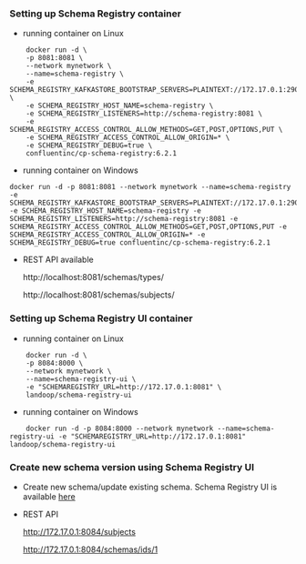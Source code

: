 
### Setting up Schema Registry container

* running container on Linux

```shell 
    docker run -d \
    -p 8081:8081 \
    --network mynetwork \
    --name=schema-registry \
    -e SCHEMA_REGISTRY_KAFKASTORE_BOOTSTRAP_SERVERS=PLAINTEXT://172.17.0.1:29092 \
    -e SCHEMA_REGISTRY_HOST_NAME=schema-registry \
    -e SCHEMA_REGISTRY_LISTENERS=http://schema-registry:8081 \
    -e SCHEMA_REGISTRY_ACCESS_CONTROL_ALLOW_METHODS=GET,POST,OPTIONS,PUT \
    -e SCHEMA_REGISTRY_ACCESS_CONTROL_ALLOW_ORIGIN=* \
    -e SCHEMA_REGISTRY_DEBUG=true \
    confluentinc/cp-schema-registry:6.2.1
```


* running container on Windows

```shell 
docker run -d -p 8081:8081 --network mynetwork --name=schema-registry -e SCHEMA_REGISTRY_KAFKASTORE_BOOTSTRAP_SERVERS=PLAINTEXT://172.17.0.1:29092 -e SCHEMA_REGISTRY_HOST_NAME=schema-registry -e SCHEMA_REGISTRY_LISTENERS=http://schema-registry:8081 -e SCHEMA_REGISTRY_ACCESS_CONTROL_ALLOW_METHODS=GET,POST,OPTIONS,PUT -e SCHEMA_REGISTRY_ACCESS_CONTROL_ALLOW_ORIGIN=* -e SCHEMA_REGISTRY_DEBUG=true confluentinc/cp-schema-registry:6.2.1
```

* REST API available

    http://localhost:8081/schemas/types/

    http://localhost:8081/schemas/subjects/


### Setting up Schema Registry UI container

* running container on Linux

```shell 
    docker run -d \
    -p 8084:8000 \
    --network mynetwork \
    --name=schema-registry-ui \
    -e "SCHEMAREGISTRY_URL=http://172.17.0.1:8081" \
    landoop/schema-registry-ui
```

* running container on Windows

```shell 
    docker run -d -p 8084:8000 --network mynetwork --name=schema-registry-ui -e "SCHEMAREGISTRY_URL=http://172.17.0.1:8081" landoop/schema-registry-ui
```

### Create new schema version using Schema Registry UI

* Create new schema/update existing schema. Schema Registry UI is available [here](http://localhost:8084/#/)

* REST API

    http://172.17.0.1:8084/subjects

    http://172.17.0.1:8084/schemas/ids/1